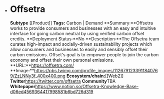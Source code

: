 - # Offsetra
  **Subtype** [[Product]]
  **Tags:** Carbon | Demand
  **Summary:**Offsetra works to provide consumers and businesses with an easy and intuitive interface for going carbon neutral by using verified carbon offset credits.
  **Deployment Status:**No
  **Description:**The Offsetra team curates high-impact and socially-driven sustainability projects which allow consumers and businesses to easily and sensibly offset their carbon emissions. Offset's goal is to empower people to join the carbon economy and offset their own personal emissions.
  **URL:**https://offsetra.com/
  **Image:**https://pbs.twimg.com/profile_images/1126791233911840769/ZzLNNy3f_400x400.png
  **Ecosystem/chain:**[[Web2]]
  **Twitter**https://twitter.com/offsetra
  **Community**TBA
  **Whitepaper**https://www.notion.so/Offsetra-Knowledge-Base-d06ed4569364417998581b6bd726d319